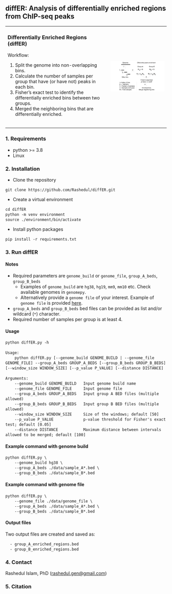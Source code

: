 ## diffER: Analysis of differentially enriched regions from ChIP-seq peaks

<table>
  <tr>
    <td>
      <h3> Differentially Enriched Regions (diffER)</h3>
      <p>Workflow:</p>
      <ol>
        <li> Split the genome into non-overlapping bins.</li>
        <li> Calculate the number of samples per group that have (or have not) peaks in each bin.</li>
        <li> Fisher’s exact test to identify the differentially enriched bins between two groups.</li>
		<li> Merged the neighboring bins that are differentially enriched.</li>
      </ol>
      <br>
    </td>
    <td>
      <img src="./data/pipeline.gif" alt="Project Image" width="400"/>
    </td>
  </tr>
</table>

### 1. Requirements 
- python >= 3.8
- Linux

### 2. Installation

 - Clone the repository

```
git clone https://github.com/Rashedul/diffER.git
```

 - Create a virtual environment

```
cd diffER
python -m venv environment
source ./environment/bin/activate
```

 - Install python packages

```
pip install -r requirements.txt
```

### 3. Run diffER

#### Notes
- Required parameters are `genome_build` or `genome_file`, `group_A_beds`, `group_B_beds`
  - Examples of `genome_build` are `hg38`, `hg19`, `mm9`, `mm10` etc.  Check available genomes in `genomepy`. 
  - Alternatively provide a `genome file` of your interest. Example of `genome file` is provided [here](./data/genome_file). 
- `group_A_beds` and `group_B_beds` bed files can be provided as list and/or wildcard (`*`) character. 
- Required number of samples per group is at least 4.

#### Usage
```
python diffER.py -h

Usage:
    python diffER.py [--genome_build GENOME_BUILD | --genome_file GENOME_FILE] --group_A_beds GROUP_A_BEDS [--group_B_beds GROUP_B_BEDS] [--window_size WINDOW_SIZE] [--p_value P_VALUE] [--distance DISTANCE]

Arguments:
    --genome_build GENOME_BUILD   Input genome build name
    --genome_file GENOME_FILE     Input genome file
    --group_A_beds GROUP_A_BEDS   Input group A BED files (multiple allowed)
    --group_B_beds GROUP_B_BEDS   Input group B BED files (multiple allowed)
    --window_size WINDOW_SIZE     Size of the windows; default [50]
    --p_value P_VALUE             p-value threshold for Fisher's exact test; default [0.05]
    --distance DISTANCE           Maximum distance between intervals allowed to be merged; default [100]
```

#### Example command with genome build
```
python diffER.py \
    --genome_build hg38 \
    --group_A_beds ./data/sample_A*.bed \
    --group_B_beds ./data/sample_B*.bed
```

#### Example command with genome file 
```
python diffER.py \
    --genome_file ./data/genome_file \
    --group_A_beds ./data/sample_A*.bed \
    --group_B_beds ./data/sample_B*.bed 
```

#### Output files
Two output files are created and saved as:  
```
  - group_A_enriched_regions.bed 
  - group_B_enriched_regions.bed
```

### 4. Contact  
Rashedul Islam, PhD (rashedul.gen@gmail.com)

### 5. Citation
